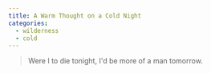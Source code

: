 ```yaml
---
title: A Warm Thought on a Cold Night
categories:
  - wilderness
  - cold
---
```

> Were I to die tonight, I'd be more of a man tomorrow.